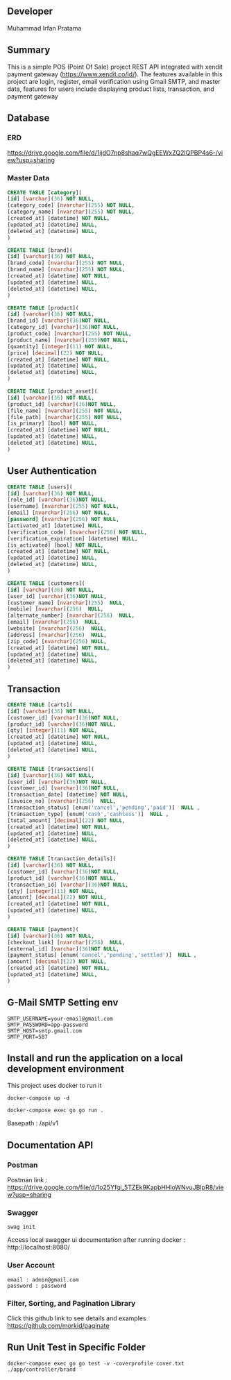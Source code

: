 ## Developer
Muhammad Irfan Pratama

## Summary
This is a simple POS (Point Of Sale) project REST API integrated with xendit payment gateway (https://www.xendit.co/id/). The features available in this project are login, register, email verification using Gmail SMTP, and master data, features for users include displaying product lists, transaction, and payment gateway

## Database 

### ERD
https://drive.google.com/file/d/1ijdO7np8shaq7wQgEEWxZQ2lQPBP4s6-/view?usp=sharing

### Master Data

```sql
CREATE TABLE [category](
[id] [varchar](36) NOT NULL,
[category_code] [nvarchar](255) NOT NULL,
[category_name] [nvarchar](255) NOT NULL,
[created_at] [datetime] NOT NULL,
[updated_at] [datetime] NULL,
[deleted_at] [datetime] NULL,
)
```

```sql
CREATE TABLE [brand](
[id] [varchar](36) NOT NULL,
[brand_code] [nvarchar](255) NOT NULL,
[brand_name] [nvarchar](255) NOT NULL,
[created_at] [datetime] NOT NULL,
[updated_at] [datetime] NULL,
[deleted_at] [datetime] NULL,
)
```

```sql
CREATE TABLE [product](
[id] [varchar](36) NOT NULL,
[brand_id] [varchar](36)NOT NULL,
[category_id] [varchar](36)NOT NULL,
[product_code] [nvarchar](255) NOT NULL,
[product_name] [nvarchar](255)NOT NULL,
[quantity] [integer](11) NOT NULL,
[price] [decimal](22) NOT NULL,
[created_at] [datetime] NOT NULL,
[updated_at] [datetime] NULL,
[deleted_at] [datetime] NULL,
)
```

```sql
CREATE TABLE [product_asset](
[id] [varchar](36) NOT NULL,
[product_id] [varchar](36)NOT NULL,
[file_name] [nvarchar](255) NOT NULL,
[file_path] [nvarchar](255) NOT NULL,
[is_primary] [bool] NOT NULL,
[created_at] [datetime] NOT NULL,
[updated_at] [datetime] NULL,
[deleted_at] [datetime] NULL,
)
```

## User Authentication

```sql
CREATE TABLE [users](
[id] [varchar](36) NOT NULL,
[role_id] [varchar](36)NOT NULL,
[username] [nvarchar](255) NOT NULL,
[email] [nvarchar](256) NOT NULL,
[password] [nvarchar](256) NOT NULL,
[activated_at] [datetime] NULL,
[verification_code] [nvarchar](256) NOT NULL,
[verification_expiration] [datetime] NULL,
[is_activated] [bool] NOT NULL,
[created_at] [datetime] NOT NULL,
[updated_at] [datetime] NULL,
[deleted_at] [datetime] NULL,
)
```

```sql
CREATE TABLE [customers](
[id] [varchar](36) NOT NULL,
[user_id] [varchar](36)NOT NULL,
[customer_name] [nvarchar](255)  NULL,
[mobile] [nvarchar](256)  NULL,
[alternate_number] [nvarchar](256)  NULL,
[email] [nvarchar](256)  NULL,
[website] [nvarchar](256)  NULL,
[address] [nvarchar](256)  NULL,
[zip_code] [nvarchar](256) NULL,
[created_at] [datetime] NOT NULL,
[updated_at] [datetime] NULL,
[deleted_at] [datetime] NULL,
)
```
## Transaction

```sql
CREATE TABLE [carts](
[id] [varchar](36) NOT NULL,
[customer_id] [varchar](36)NOT NULL,
[product_id] [varchar](36)NOT NULL,
[qty] [integer](11) NOT NULL,
[created_at] [datetime] NOT NULL,
[updated_at] [datetime] NULL,
[deleted_at] [datetime] NULL,
)
```

```sql
CREATE TABLE [transactions](
[id] [varchar](36) NOT NULL,
[user_id] [varchar](36)NOT NULL,
[customer_id] [varchar](36)NOT NULL,
[transaction_date] [datetime] NOT NULL,
[invoice_no] [nvarchar](256)  NULL,
[transaction_status] [enum('cancel','pending','paid')]  NULL ,
[transaction_type] [enum('cash','cashless')]  NULL ,
[total_amount] [decimal](22) NOT NULL,
[created_at] [datetime] NOT NULL,
[updated_at] [datetime] NULL,
[deleted_at] [datetime] NULL,
)
```

```sql
CREATE TABLE [transaction_details](
[id] [varchar](36) NOT NULL,
[customer_id] [varchar](36)NOT NULL,
[product_id] [varchar](36)NOT NULL,
[transaction_id] [varchar](36)NOT NULL,
[qty] [integer](11) NOT NULL,
[amount] [decimal](22) NOT NULL,
[created_at] [datetime] NOT NULL,
[updated_at] [datetime] NULL,
)
```

```sql
CREATE TABLE [payment](
[id] [varchar](36) NOT NULL,
[checkout_link] [nvarchar](256)  NULL,
[external_id] [varchar](36)NOT NULL,
[payment_status] [enum('cancel','pending','settled')]  NULL ,
[amount] [decimal](22) NOT NULL,
[created_at] [datetime] NOT NULL,
[updated_at] [datetime] NULL,
)
```

## G-Mail SMTP Setting env
```
SMTP_USERNAME=your-email@gmail.com
SMTP_PASSWORD=app-password
SMTP_HOST=smtp.gmail.com
SMTP_PORT=587
```


## Install and run the application on a local development environment
This project uses docker to run it

```
docker-compose up -d
```

```
docker-compose exec go go run .
```

Basepath : /api/v1

## Documentation API

### Postman
Postman link : https://drive.google.com/file/d/1o25Yfgi_5TZEk9KapbHHloWNvuJBIpR8/view?usp=sharing

### Swagger
```
swag init
```

Access local swagger ui documentation after running docker : http://localhost:8080/

### User Account
```
email : admin@gmail.com
password : password
```

### Filter, Sorting, and Pagination Library

Click this github link to see details and examples https://github.com/morkid/paginate

## Run Unit Test in Specific Folder

```
docker-compose exec go go test -v -coverprofile cover.txt ./app/controller/brand
```